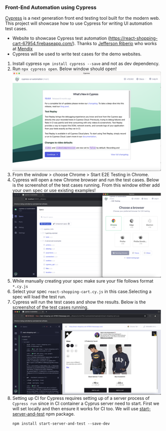 ### Front-End Automation using Cypress

[Cypress](https://docs.cypress.io/guides/overview/why-cypress) is a next generation front end testing tool built for the modern web. This project will showcase how to use Cypress for writing UI automation test cases.
- Website to showcase Cypress test automation (https://react-shopping-cart-67954.firebaseapp.com/). Thanks to [Jefferson Riberio](https://github.com/jeffersonRibeiro) who works at [Mendix](https://www.mendix.com)
- Cypress will be used to write test cases for the demo websites.

1. Install cypress `npm install cypress --save` and not as dev dependency.
2. Run `npx cypress open`. Below window should open!
    ![Thumbnail](./resources/open-cypress.png)
3. From the window > choose Chrome > Start E2E Testing in Chrome.
4. Cypress will open a new Chrome browser and run the test cases. Below is the screenshot of the test cases running. From this window either add your own spec or use existing examples!
     ![Thumbnail](./resources/run-e2e-using-chrome.png)
5. While manually creating your spec make sure your file follows format `*.cy.js`
6. Select your spec `react-shopping-cart.cy.js` in this case.Selecting a spec will load the test run.
7. Cypress will run the test cases and show the results. Below is the screenshot of the test cases running.
    ![Thumbnail](./resources/run-cypress-spec.png)
8. Setting up CI for Cypress requires setting up of a server process of `Cypress run` since in CI container a Cyprus server need to start. First we will set locally and then ensure it works for CI too. We will use [start-server-and-test](https://www.npmjs.com/package/start-server-and-test) npm package.
    ```
    npm install start-server-and-test --save-dev
    ```